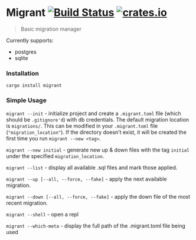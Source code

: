 # Migrant [![Build Status](https://travis-ci.org/jaemk/migrant.svg?branch=master)](https://travis-ci.org/jaemk/migrant) [![crates.io](https://img.shields.io/crates/v/migrant.svg)](https://crates.io/crates/migrant)

> Basic migration manager

Currently supports:
 * postgres
 * sqlite


### Installation

```shell
cargo install migrant
```

### Simple Usage

`migrant --init` - initialize project and create a `.migrant.toml` file (which should be `.gitignore'd`) with db credentials. The default migration location is `migrations/`. This can be modified in your `.migrant.toml` file (`"migration_location"`). If the directory doesn't exist, it will be created the first time you run `migrant --new <tag>`.

`migrant --new initial` - generate new up & down files with the tag `initial` under the specified `migration_location`.

`migrant --list` - display all available .sql files and mark those applied.

`migrant --up [--all, --force, --fake]` - apply the next available migration.

`migrant --down [--all, --force, --fake]` - apply the down file of the most recent migration.

`migrant --shell` - open a repl

`migrant --which-meta` - display the full path of the .migrant.toml file being used
